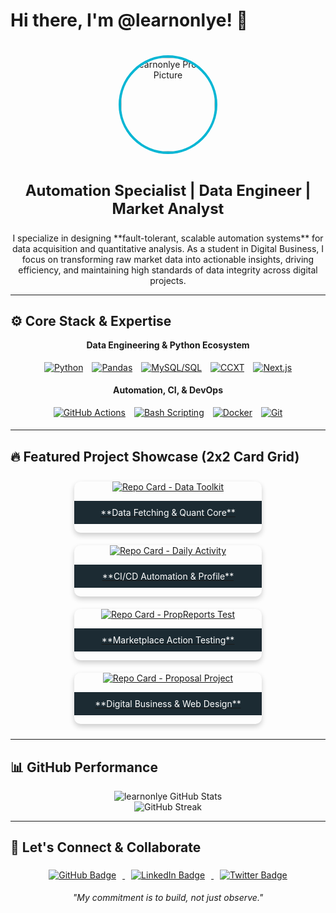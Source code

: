 # Hi there, I'm @learnonlye! 👋

<div align="center">
  <img 
    src="https://avatars.githubusercontent.com/u/221186738?v=4" 
    alt="learnonlye Profile Picture" 
    width="150" 
    style="border-radius: 50%; margin-top: 20px; margin-bottom: 10px; border: 4px solid #06B6D4;" 
  />
</div>

<h3 align="center" style="font-size:24px;">Automation Specialist | Data Engineer | Market Analyst</h3>

<p align="center">
I specialize in designing **fault-tolerant, scalable automation systems** for data acquisition and quantitative analysis. As a student in Digital Business, I focus on transforming raw market data into actionable insights, driving efficiency, and maintaining high standards of data integrity across digital projects.
</p>

---

## ⚙️ Core Stack & Expertise

<div align="center">
  <p><b>Data Engineering & Python Ecosystem</b></p>
  <a href="#"><img style="margin: 5px;" src="https://img.shields.io/badge/Python-3776AB?style=for-the-badge&logo=python&logoColor=white" alt="Python"></a>
  <a href="#"><img style="margin: 5px;" src="https://img.shields.io/badge/Pandas-150458?style=for-the-badge&logo=pandas&logoColor=white" alt="Pandas"></a>
  <a href="#"><img style="margin: 5px;" src="https://img.shields.io/badge/SQL-4479A1?style=for-the-badge&logo=mysql&logoColor=white" alt="MySQL/SQL"></a>
  <a href="#"><img style="margin: 5px;" src="https://img.shields.io/badge/CCXT-E65100?style=for-the-badge&logo=transferwise&logoColor=white" alt="CCXT"></a>
  <a href="#"><img style="margin: 5px;" src="https://img.shields.io/badge/Next.js-000000?style=for-the-badge&logo=next.js&logoColor=white" alt="Next.js"></a>
</div>

<div align="center">
  <p><b>Automation, CI, & DevOps</b></p>
  <a href="#"><img style="margin: 5px;" src="https://img.shields.io/badge/GitHub%20Actions-2088FF?style=for-the-badge&logo=githubactions&logoColor=white" alt="GitHub Actions"></a>
  <a href="#"><img style="margin: 5px;" src="https://img.shields.io/badge/Bash-4EAA25?style=for-the-badge&logo=gnubash&logoColor=white" alt="Bash Scripting"></a>
  <a href="#"><img style="margin: 5px;" src="https://img.shields.io/badge/Docker-2496ED?style=for-the-badge&logo=docker&logoColor=white" alt="Docker"></a>
  <a href="#"><img style="margin: 5px;" src="https://img.shields.io/badge/Git-F05032?style=for-the-badge&logo=git&logoColor=white" alt="Git"></a>
</div>

---

## 🔥 Featured Project Showcase (2x2 Card Grid)

<div align="center">
  <a href="https://github.com/learnonlye/python-financial-data-toolkit" style="display: inline-block; width: 48%; min-width: 300px; margin: 10px 1%; box-shadow: 0 4px 8px 0 rgba(0,0,0,0.2); border-radius: 10px; overflow: hidden; text-align: center;">
    <img src="https://github-readme-stats.vercel.app/api/pin/?username=learnonlye&repo=python-financial-data-toolkit&theme=dark&title_color=06B6D4&icon_color=06B6D4&text_color=ffffff&bg_color=1c2b33&hide_border=true&custom_title=Financial%20Data%20Toolkit" style="max-width: 100%; height: auto;" alt="Repo Card - Data Toolkit" />
    <p style="padding: 10px; font-size: 14px; color: #fff; background-color: #1c2b33;">**Data Fetching & Quant Core**</p>
  </a>
  <a href="https://github.com/learnonlye/daily-activity" style="display: inline-block; width: 48%; min-width: 300px; margin: 10px 1%; box-shadow: 0 4px 8px 0 rgba(0,0,0,0.2); border-radius: 10px; overflow: hidden; text-align: center;">
    <img src="https://github-readme-stats.vercel.app/api/pin/?username=learnonlye&repo=daily-activity&theme=dark&title_color=06B6D4&icon_color=06B6D4&text_color=ffffff&bg_color=1c2b33&hide_border=true&custom_title=Daily%20Automation%20Engine%20(CI/CD)" style="max-width: 100%; height: auto;" alt="Repo Card - Daily Activity" />
    <p style="padding: 10px; font-size: 14px; color: #fff; background-color: #1c2b33;">**CI/CD Automation & Profile**</p>
  </a>

  <a href="https://github.com/learnonlye/propreports-test" style="display: inline-block; width: 48%; min-width: 300px; margin: 10px 1%; box-shadow: 0 4px 8px 0 rgba(0,0,0,0.2); border-radius: 10px; overflow: hidden; text-align: center;">
    <img src="https://github-readme-stats.vercel.app/api/pin/?username=learnonlye&repo=propreports-test&theme=dark&title_color=06B6D4&icon_color=06B6D4&text_color=ffffff&bg_color=1c2b33&hide_border=true&custom_title=PropReports%20Action%20Test%20(Integration)" style="max-width: 100%; height: auto;" alt="Repo Card - PropReports Test" />
    <p style="padding: 10px; font-size: 14px; color: #fff; background-color: #1c2b33;">**Marketplace Action Testing**</p>
  </a>
  <a href="https://github.com/learnonlye/Proposal-Project-BWD02-Kelompok-2" style="display: inline-block; width: 48%; min-width: 300px; margin: 10px 1%; box-shadow: 0 4px 8px 0 rgba(0,0,0,0.2); border-radius: 10px; overflow: hidden; text-align: center;">
    <img src="https://github-readme-stats.vercel.app/api/pin/?username=learnonlye&repo=Proposal-Project-BWD02-Kelompok-2&theme=dark&title_color=06B6D4&icon_color=06B6D4&text_color=ffffff&bg_color=1c2b33&hide_border=true&custom_title=Digital%20Business%20Proposal%20(Web)" style="max-width: 100%; height: auto;" alt="Repo Card - Proposal Project" />
    <p style="padding: 10px; font-size: 14px; color: #fff; background-color: #1c2b33;">**Digital Business & Web Design**</p>
  </a>
</div>

---

## 📊 GitHub Performance

<div align="center">
  <img src="https://github-readme-stats.vercel.app/api?username=learnonlye&show_icons=true&theme=dark&hide_border=true&include_all_commits=true&custom_title=Statistik%20Kontribusi%20Terkini" style="max-width: 100%; height: auto;" alt="learnonlye GitHub Stats" />
  <br>
  <img src="https://github-readme-streak-stats.herokuapp.com/?user=learnonlye&theme=highcontrast&hide_border=true&card_width=450&date_format=j%20M%5B%20Y%5D" style="max-width: 100%; height: auto;" alt="GitHub Streak" />
</div>

---

## 💬 Let's Connect & Collaborate

<div align="center">
  <a href="https://github.com/learnonlye" target="_blank">
    <img style="margin: 5px 10px;" src="https://img.shields.io/badge/Follow%20on%20GitHub-100000?style=for-the-badge&logo=github&logoColor=white" alt="GitHub Badge">
  </a>
  <a href="https://www.linkedin.com/in/YOUR_LINKEDIN_USERNAME" target="_blank">
    <img style="margin: 5px 10px;" src="https://img.shields.io/badge/Connect%20on%20LinkedIn-0077B5.svg?style=for-the-badge&logo=linkedin&logoColor=white" alt="LinkedIn Badge">
  </a>
  <a href="https://twitter.com/YOUR_TWITTER_HANDLE" target="_blank">
    <img style="margin: 5px 10px;" src="https://img.shields.io/badge/Chat%20on%20Twitter%20(X)-1DA1F2?style=for-the-badge&logo=twitter&logoColor=white" alt="Twitter Badge">
  </a>
</div>

<p align="center">
  <i>"My commitment is to build, not just observe."</i>
</p>
